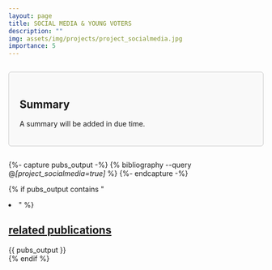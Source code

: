 ```yaml
---
layout: page
title: SOCIAL MEDIA & YOUNG VOTERS
description: ""
img: assets/img/projects/project_socialmedia.jpg
importance: 5
---
```


<div style="border: 1px solid #ccc; border-radius: 5px; padding: 1.5em; margin: 2em 0; background-color: #f9f9f9;">

  <h2>
    Summary
  </h2>
  
  <p>
    A summary will be added in due time.
  </p>

</div>

{%- capture pubs_output -%}
  {% bibliography --query @*[project_socialmedia=true]* %}
{%- endcapture -%}

{% if pubs_output contains "<li>" %}
  <div>
    <h2>
      <a href="{{ '/publications/' | relative_url }}" style="color: inherit">
        related publications
      </a>
    </h2>
    <div class="publications">
      {{ pubs_output }}
    </div>
  </div>
{% endif %}